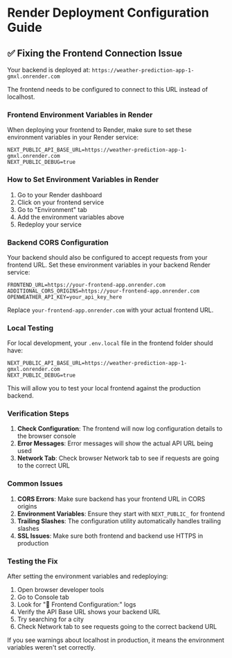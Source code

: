 # Render Deployment Configuration Guide

## ✅ Fixing the Frontend Connection Issue

Your backend is deployed at: `https://weather-prediction-app-1-gmxl.onrender.com`

The frontend needs to be configured to connect to this URL instead of localhost.

### Frontend Environment Variables in Render

When deploying your frontend to Render, make sure to set these environment variables in your Render service:

```
NEXT_PUBLIC_API_BASE_URL=https://weather-prediction-app-1-gmxl.onrender.com
NEXT_PUBLIC_DEBUG=true
```

### How to Set Environment Variables in Render

1. Go to your Render dashboard
2. Click on your frontend service
3. Go to "Environment" tab
4. Add the environment variables above
5. Redeploy your service

### Backend CORS Configuration

Your backend should also be configured to accept requests from your frontend URL. Set these environment variables in your backend Render service:

```
FRONTEND_URL=https://your-frontend-app.onrender.com
ADDITIONAL_CORS_ORIGINS=https://your-frontend-app.onrender.com
OPENWEATHER_API_KEY=your_api_key_here
```

Replace `your-frontend-app.onrender.com` with your actual frontend URL.

### Local Testing

For local development, your `.env.local` file in the frontend folder should have:

```
NEXT_PUBLIC_API_BASE_URL=https://weather-prediction-app-1-gmxl.onrender.com
NEXT_PUBLIC_DEBUG=true
```

This will allow you to test your local frontend against the production backend.

### Verification Steps

1. **Check Configuration**: The frontend will now log configuration details to the browser console
2. **Error Messages**: Error messages will show the actual API URL being used
3. **Network Tab**: Check browser Network tab to see if requests are going to the correct URL

### Common Issues

1. **CORS Errors**: Make sure backend has your frontend URL in CORS origins
2. **Environment Variables**: Ensure they start with `NEXT_PUBLIC_` for frontend
3. **Trailing Slashes**: The configuration utility automatically handles trailing slashes
4. **SSL Issues**: Make sure both frontend and backend use HTTPS in production

### Testing the Fix

After setting the environment variables and redeploying:

1. Open browser developer tools
2. Go to Console tab
3. Look for "🔧 Frontend Configuration:" logs
4. Verify the API Base URL shows your backend URL
5. Try searching for a city
6. Check Network tab to see requests going to the correct backend URL

If you see warnings about localhost in production, it means the environment variables weren't set correctly.
